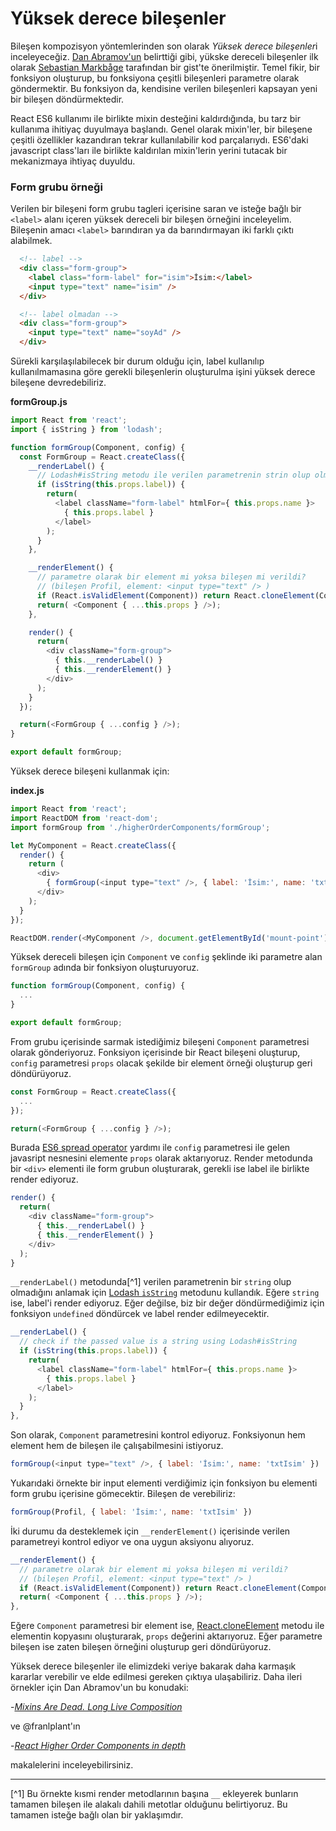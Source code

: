 # Yüksek derece bileşenler

Bileşen kompozisyon yöntemlerinden son olarak *Yüksek derece bileşenler*i inceleyeceğiz. [Dan Abramov'un](https://medium.com/@dan_abramov/mixins-are-dead-long-live-higher-order-components-94a0d2f9e750#.b74nxbqew) belirttiği gibi, yükske dereceli bileşenler ilk olarak [Sebastian Markbåge](https://gist.github.com/sebmarkbage/ef0bf1f338a7182b6775) tarafından bir gist'te önerilmiştir. Temel fikir, bir fonksiyon oluşturup, bu fonksiyona çeşitli bileşenleri parametre olarak göndermektir. Bu fonksiyon da, kendisine verilen bileşenleri kapsayan yeni bir bileşen döndürmektedir. 

React ES6 kullanımı ile birlikte mixin desteğini kaldırdığında, bu tarz bir kullanıma ihitiyaç duyulmaya başlandı. Genel olarak mixin'ler, bir bileşene çeşitli özellikler kazandıran tekrar kullanılabilir kod parçalarıydı. ES6'daki javascript class'ları ile birlikte kaldırılan mixin'lerin yerini tutacak bir mekanizmaya ihtiyaç duyuldu.


### Form grubu örneği

Verilen bir bileşeni form grubu tagleri içerisine saran ve isteğe bağlı bir `<label>` alanı içeren yüksek dereceli bir bileşen örneğini inceleyelim. Bileşenin amacı `<label>` barındıran ya da barındırmayan iki farklı çıktı alabilmek.

  
```html
  <!-- label -->
  <div class="form-group">
    <label class="form-label" for="isim">İsim:</label>
    <input type="text" name="isim" />
  </div>

  <!-- label olmadan -->
  <div class="form-group">
    <input type="text" name="soyAd" />
  </div>
```

Sürekli karşılaşılabilecek bir durum olduğu için, label kullanılıp kullanılmamasına göre gerekli bileşenlerin oluşturulma işini yüksek derece bileşene devredebiliriz.

 
 **formGroup.js**
```javascript
import React from 'react';
import { isString } from 'lodash';

function formGroup(Component, config) {
  const FormGroup = React.createClass({
    __renderLabel() {
      // Lodash#isString metodu ile verilen parametrenin strin olup olmadığını kontrol et
      if (isString(this.props.label)) {
        return(
          <label className="form-label" htmlFor={ this.props.name }>
            { this.props.label }
          </label>
        );
      }
    },

    __renderElement() {
      // parametre olarak bir element mi yoksa bileşen mi verildi?
      // (bileşen Profil, element: <input type="text" /> )
      if (React.isValidElement(Component)) return React.cloneElement(Component, this.props);
      return( <Component { ...this.props } />);
    },

    render() {
      return(
        <div className="form-group">
          { this.__renderLabel() }
          { this.__renderElement() }
        </div>
      );
    }
  });

  return(<FormGroup { ...config } />);
}

export default formGroup;
```

Yüksek derece bileşeni kullanmak için:

**index.js**
```javascript
import React from 'react';
import ReactDOM from 'react-dom';
import formGroup from './higherOrderComponents/formGroup';

let MyComponent = React.createClass({
  render() {
    return (
      <div>
        { formGroup(<input type="text" />, { label: 'İsim:', name: 'txtIsim' }) }
      </div>
    );
  }
});

ReactDOM.render(<MyComponent />, document.getElementById('mount-point'));
```

Yüksek dereceli bileşen için `Component` ve `config` şeklinde iki parametre alan `formGroup` adında bir fonksiyon oluşturuyoruz. 


```javascript
function formGroup(Component, config) {
  ...
}

export default formGroup;
```

From grubu içerisinde sarmak istediğimiz bileşeni `Component` parametresi olarak gönderiyoruz. Fonksiyon içerisinde bir React bileşeni oluşturup, `config` parametresi `props` olacak şekilde bir element örneği oluşturup geri döndürüyoruz.

```javascript
const FormGroup = React.createClass({
  ...
});

return(<FormGroup { ...config } />);
```

Burada [ES6 spread operator](https://developer.mozilla.org/en-US/docs/Web/JavaScript/Reference/Operators/Spread_operator) yardımı ile `config` parametresi ile gelen javasript nesnesini elemente `props` olarak aktarıyoruz. Render metodunda bir `<div>` elementi ile form grubun oluşturarak, gerekli ise label ile birlikte render ediyoruz.

```javascript
render() {
  return(
    <div className="form-group">
      { this.__renderLabel() }
      { this.__renderElement() }
    </div>
  );
}
```

`__renderLabel()` metodunda[^1] verilen parametrenin bir `string` olup olmadığını anlamak için [Lodash `isString`](https://lodash.com/docs#isString) metodunu kullandık. Eğere `string` ise, label'i render ediyoruz. Eğer değilse, biz bir değer döndürmediğimiz için fonksiyon `undefined` döndürcek ve label render edilmeyecektir.

```javascript
__renderLabel() {
  // check if the passed value is a string using Lodash#isString
  if (isString(this.props.label)) {
    return(
      <label className="form-label" htmlFor={ this.props.name }>
        { this.props.label }
      </label>
    );
  }
},
```

Son olarak, `Component` parametresini kontrol ediyoruz. Fonksiyonun hem element hem de bileşen ile çalışabilmesini istiyoruz. 

```javascript
formGroup(<input type="text" />, { label: 'İsim:', name: 'txtIsim' })
```
Yukarıdaki örnekte bir input elementi verdiğimiz için fonksiyon bu elementi form grubu içerisine gömecektir. Bileşen de verebiliriz:

```javascript
formGroup(Profil, { label: 'İsim:', name: 'txtIsim' })
```

İki durumu da desteklemek için `__renderElement()` içerisinde verilen parametreyi kontrol ediyor ve ona uygun aksiyonu alıyoruz.


```javascript
__renderElement() {
  // parametre olarak bir element mi yoksa bileşen mi verildi?
  // (bileşen Profil, element: <input type="text" /> )
  if (React.isValidElement(Component)) return React.cloneElement(Component, this.props);
  return( <Component { ...this.props } />);
},
```

Eğere `Component` parametresi bir element ise, [React.cloneElement](https://facebook.github.io/react/docs/top-level-api.html#react.cloneelement)  metodu ile elementin kopyasını oluşturarak, `props` değerini aktarıyoruz. Eğer parametre bileşen ise zaten bileşen örneğini oluşturup geri döndürüyoruz.

Yüksek derece bileşenler ile elimizdeki veriye bakarak daha karmaşık kararlar verebilir ve elde edilmesi gereken çıktıya ulaşabiliriz. Daha ileri örnekler için Dan Abramov'un bu konudaki:

-*[Mixins Are Dead. Long Live Composition](https://medium.com/@dan_abramov/mixins-are-dead-long-live-higher-order-components-94a0d2f9e750#.9y0gg1ix5)* 

ve @franlplant'ın 

-*[React Higher Order Components in depth](https://medium.com/@franleplant/react-higher-order-components-in-depth-cf9032ee6c3e#.d38rbnsu8)* 

makalelerini inceleyebilirsiniz.

---

[^1] Bu örnekte kısmi render metodlarının başına `__` ekleyerek bunların tamamen bileşen ile alakalı dahili metotlar olduğunu belirtiyoruz. Bu tamamen isteğe bağlı olan bir yaklaşımdır.
